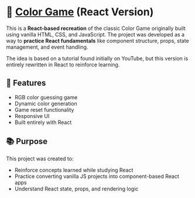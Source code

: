 # 🎨 [Color Game](https://martini024.github.io/color-game-react/) (React Version)

This is a **React-based recreation** of the classic Color Game originally built using vanilla HTML, CSS, and JavaScript. The project was developed as a way to **practice React fundamentals** like component structure, props, state management, and event handling.

The idea is based on a tutorial found initially on YouTube, but this version is entirely rewritten in React to reinforce learning.

## 🚀 Features

- RGB color guessing game
- Dynamic color generation
- Game reset functionality
- Responsive UI
- Built entirely with React

## 📚 Purpose

This project was created to:

- Reinforce concepts learned while studying React
- Practice converting vanilla JS projects into component-based React apps
- Understand React state, props, and rendering logic
